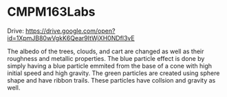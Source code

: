 # CMPM163Labs

Drive:
https://drive.google.com/open?id=1XpmJB80wVgkK6Qear9ItWjXH0NDfl3vE


The albedo of the trees, clouds, and cart are changed as well as their roughness and metallic properties. The blue particle effect is done by simply having a blue particle emmited from the base of a cone with high initial speed and high gravity. The green particles are created using sphere shape and have ribbon trails. These particles have collsion and gravity as well.
